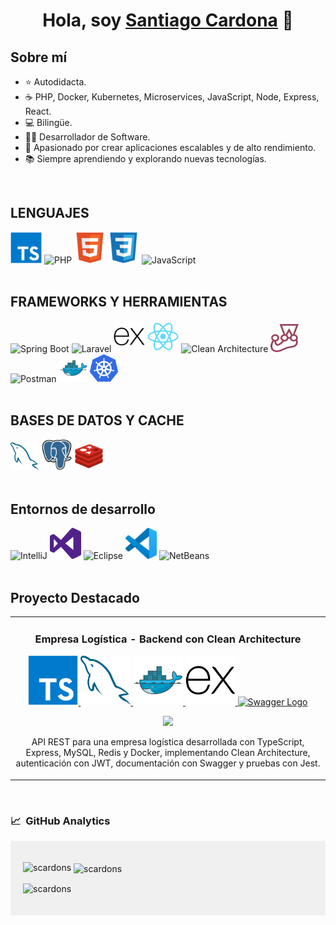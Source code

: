 <div align="center">
  <h1 align="center">Hola, soy <a href="https://www.linkedin.com/in/santiago-cardona-1a27511a1/">Santiago Cardona</a> 👋</h1>
</div>

## Sobre mí

- ⭐ Autodidacta.  
- ☕ PHP, Docker, Kubernetes, Microservices, JavaScript, Node, Express, React.  
- 💻 Bilingüe.  
- 🧑‍🎓 Desarrollador de Software.  
- 🚀 Apasionado por crear aplicaciones escalables y de alto rendimiento.
- 📚 Siempre aprendiendo y explorando nuevas tecnologías.
<br>

## LENGUAJES

<div>
  <img width="50px" src="https://raw.githubusercontent.com/devicons/devicon/master/icons/typescript/typescript-original.svg" alt="TypeScript">
  <img width="60px" src="https://upload.wikimedia.org/wikipedia/commons/2/27/PHP-logo.svg" alt="PHP">
  <img width="50px" src="https://raw.githubusercontent.com/devicons/devicon/master/icons/html5/html5-original.svg" alt="HTML5">
  <img width="50px" src="https://raw.githubusercontent.com/devicons/devicon/master/icons/css3/css3-original.svg" alt="CSS3">
  <img width="50px" src="https://upload.wikimedia.org/wikipedia/commons/9/99/Unofficial_JavaScript_logo_2.svg" alt="JavaScript">
</div>

<br>

## FRAMEWORKS Y HERRAMIENTAS

<div>
  <img width="45px" src="https://upload.wikimedia.org/wikipedia/commons/7/79/Spring_Boot.svg" alt="Spring Boot">
  <img width="45px" src="https://upload.wikimedia.org/wikipedia/commons/9/9a/Laravel.svg" alt="Laravel">
  <img width="50px" src="https://raw.githubusercontent.com/devicons/devicon/master/icons/express/express-original.svg" alt="Express">
  <img width="50px" src="https://raw.githubusercontent.com/devicons/devicon/master/icons/react/react-original.svg" alt="React">
  <img width="45px" src="https://uxwing.com/wp-content/themes/uxwing/download/web-app-development/architecture-icon.png" alt="Clean Architecture">
  <img width="45px" src="https://raw.githubusercontent.com/devicons/devicon/master/icons/jest/jest-plain.svg" alt="Jest">
  <img width="45px" src="https://uxwing.com/wp-content/themes/uxwing/download/brands-and-social-media/postman-icon.png" alt="Postman">
  <img width="45px" src="https://raw.githubusercontent.com/devicons/devicon/master/icons/docker/docker-original.svg" alt="Docker">
  <img width="45px" src="https://raw.githubusercontent.com/devicons/devicon/master/icons/kubernetes/kubernetes-plain.svg" alt="Kubernetes">
</div>

<br>

## BASES DE DATOS Y CACHE

<div>
  <img width="45px" src="https://raw.githubusercontent.com/devicons/devicon/master/icons/mysql/mysql-original.svg" alt="MySQL">
  <img width="50px" src="https://raw.githubusercontent.com/devicons/devicon/master/icons/postgresql/postgresql-original.svg" alt="PostgreSQL">
  <img width="45px" src="https://raw.githubusercontent.com/devicons/devicon/master/icons/redis/redis-original.svg" alt="Redis">
</div>

<br>

## Entornos de desarrollo

<div>
  <img width="45px" src="https://i.imgur.com/HTBvJLU.png" alt="IntelliJ">
  <img width="50px" src="https://raw.githubusercontent.com/devicons/devicon/master/icons/visualstudio/visualstudio-plain.svg" alt="Visual Studio">
  <img width="50px" src="https://blogger.googleusercontent.com/img/b/R29vZ2xl/AVvXsEjoN-q3XQxWfwYaWXNnotYly3DheMkQ_7w65ktNJK3GoBWzhyHKXWft2wzqCKkrqr7jXmIZ186e0e9aVS0t2CyTD7GfyGfsfxX7OQrmqoT4Bdm3WQP3_q-B72ZirTupHnLxW5UVN7wtZsLbfxZch4g4B1Y1HdVRc27vPrmDouENUgy4aBDGR3-x1R9iGkE/w200-h187/264-2648074_eclipse-png.png" alt="Eclipse">
  <img width="50px" src="https://raw.githubusercontent.com/devicons/devicon/master/icons/vscode/vscode-original.svg" alt="VSCode">
  <img width="40px" src="https://upload.wikimedia.org/wikipedia/commons/thumb/9/98/Apache_NetBeans_Logo.svg/444px-Apache_NetBeans_Logo.svg.png" alt="NetBeans">
</div>

<br>

## Proyecto Destacado

<table>
  <td width="100%">
    <h3 align="center">Empresa Logística - Backend con Clean Architecture</h3>
    <div align="center">
      <a href="https://github.com/scardons/EmpresaLogistica" target="_blank">
        <img src="https://raw.githubusercontent.com/devicons/devicon/master/icons/typescript/typescript-original.svg" height="80px" alt="TypeScript Logo" />
        <img src="https://raw.githubusercontent.com/devicons/devicon/master/icons/mysql/mysql-original.svg" height="80px" alt="MySQL Logo" />
        <img src="https://raw.githubusercontent.com/devicons/devicon/master/icons/docker/docker-original.svg" height="80px" alt="Docker Logo" />
        <img src="https://raw.githubusercontent.com/devicons/devicon/master/icons/express/express-original.svg" height="80px" alt="Express Logo" />
        <img src="https://www.vectorlogo.zone/logos/swaggerio/swaggerio-icon.svg" height="80px" alt="Swagger Logo" />
      </a>
      <p>
        <a href="https://github.com/scardons/EmpresaLogistica" target="_blank">
          <img src="https://img.shields.io/badge/Repositorio-blue?style=for-the-badge&logo=github&logoColor=white">
        </a>
      </p>
      <p>
        API REST para una empresa logística desarrollada con TypeScript, Express, MySQL, Redis y Docker, implementando Clean Architecture, autenticación con JWT, documentación con Swagger y pruebas con Jest.
      </p>
    </div>
  </td>
</table>



<br>

### 📈 &nbsp;GitHub Analytics

<div style="background-color: #f0f0f0; padding: 20px;">
  <p><img align="left" src="https://github-readme-stats.vercel.app/api/top-langs?username=scardons&show_icons=true&locale=en&layout=compact" alt="scardons" /></p>
  <p>&nbsp;<img align="center" src="https://github-readme-stats.vercel.app/api?username=scardons&show_icons=true&locale=en" alt="scardons" /></p>
  <p><img align="center" src="https://github-readme-streak-stats.herokuapp.com/?user=scardons&" alt="scardons" /></p>
</div>
